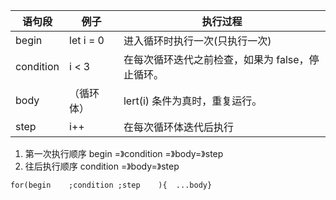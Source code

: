 |  语句段   |   例子   |  执行过程 |
| --- | --- | --- |
| begin    |   let i = 0   |  进入循环时执行一次(只执行一次) |
| condition |  i < 3    | 在每次循环迭代之前检查，如果为 false，停止循环。 |
| body|  （循环体）   |  lert(i) 条件为真时，重复运行。|
| step    |   i++   |在每次循环体迭代后执行  |

1. 第一次执行顺序 begin    =》condition =》body=》step
2. 往后执行顺序 condition =》body=》step
~~~
for(begin    ;condition ;step    ){  ...body}
~~~

